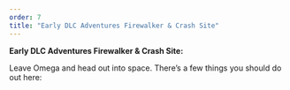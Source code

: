 ```yaml
---
order: 7
title: "Early DLC Adventures Firewalker & Crash Site"
---
```


**Early DLC Adventures Firewalker & Crash Site:**

Leave Omega and head out into space. There’s a few things you should do out here:
